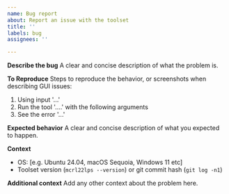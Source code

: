 ```yaml
---
name: Bug report
about: Report an issue with the toolset
title: ''
labels: bug
assignees: ''

---
```


**Describe the bug**
A clear and concise description of what the problem is.

**To Reproduce**
Steps to reproduce the behavior, or screenshots when describing GUI issues:
1. Using input '...'
2. Run the tool '....' with the following arguments
3. See the error '...'

**Expected behavior**
A clear and concise description of what you expected to happen.

**Context**
 - OS: [e.g. Ubuntu 24.04, macOS Sequoia, Windows 11 etc]
 - Toolset version (`mcrl22lps --version`) or git commit hash (`git log -n1`)

**Additional context**
Add any other context about the problem here.
